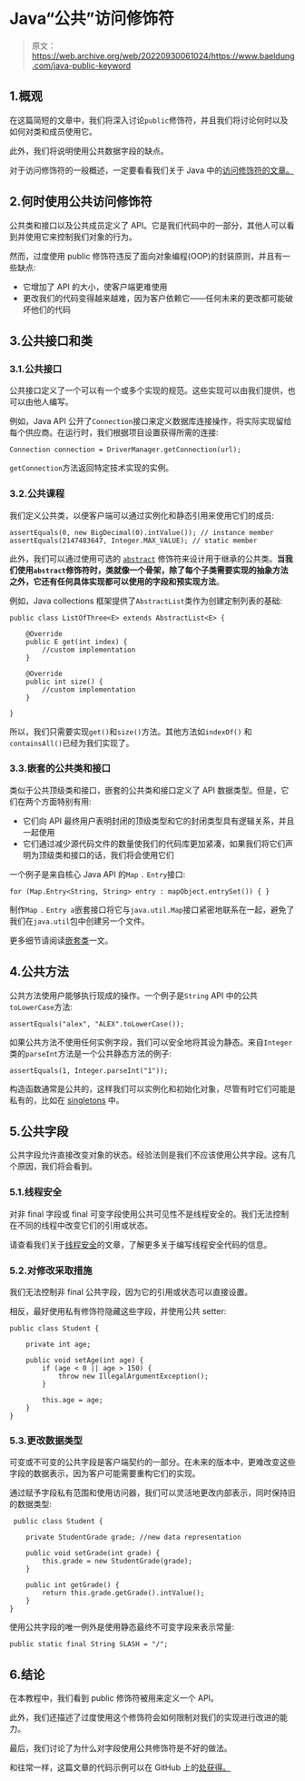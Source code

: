 # Java“公共”访问修饰符

> 原文：<https://web.archive.org/web/20220930061024/https://www.baeldung.com/java-public-keyword>

## 1.概观

在这篇简短的文章中，我们将深入讨论`public`修饰符，并且我们将讨论何时以及如何对类和成员使用它。

此外，我们将说明使用公共数据字段的缺点。

对于访问修饰符的一般概述，一定要看看我们关于 Java 中的[访问修饰符的文章。](/web/20221129021829/https://www.baeldung.com/java-access-modifiers)

## 2.何时使用公共访问修饰符

公共类和接口以及公共成员定义了 API。它是我们代码中的一部分，其他人可以看到并使用它来控制我们对象的行为。

然而，过度使用 public 修饰符违反了面向对象编程(OOP)的封装原则，并且有一些缺点:

*   它增加了 API 的大小，使客户端更难使用
*   更改我们的代码变得越来越难，因为客户依赖它——任何未来的更改都可能破坏他们的代码

## 3.公共接口和类

### 3.1.公共接口

公共接口定义了一个可以有一个或多个实现的规范。这些实现可以由我们提供，也可以由他人编写。

例如，Java API 公开了`Connection`接口来定义数据库连接操作，将实际实现留给每个供应商。在运行时，我们根据项目设置获得所需的连接:

```
Connection connection = DriverManager.getConnection(url);
```

`getConnection`方法返回特定技术实现的实例。

### 3.2.公共课程

我们定义公共类，以便客户端可以通过实例化和静态引用来使用它们的成员:

```
assertEquals(0, new BigDecimal(0).intValue()); // instance member
assertEquals(2147483647, Integer.MAX_VALUE); // static member 
```

此外，我们可以通过使用可选的 [`abstract`](/web/20221129021829/https://www.baeldung.com/java-abstract-class) 修饰符来设计用于继承的公共类。**当我们使用`abstract`修饰符时，类就像一个骨架，除了每个子类需要实现的抽象方法之外，它还有任何具体实现都可以使用的字段和预实现方法**。

例如，Java collections 框架提供了`AbstractList`类作为创建定制列表的基础:

```
public class ListOfThree<E> extends AbstractList<E> {

    @Override
    public E get(int index) {
        //custom implementation
    }

    @Override
    public int size() {
        //custom implementation
    }

}
```

所以，我们只需要实现`get()`和`size()`方法。其他方法如`indexOf()` 和`containsAll()`已经为我们实现了。

### 3.3.嵌套的公共类和接口

类似于公共顶级类和接口，嵌套的公共类和接口定义了 API 数据类型。但是，它们在两个方面特别有用:

*   它们向 API 最终用户表明封闭的顶级类型和它的封闭类型具有逻辑关系，并且一起使用
*   它们通过减少源代码文件的数量使我们的代码库更加紧凑，如果我们将它们声明为顶级类和接口的话，我们将会使用它们

一个例子是来自核心 Java API 的`Map` `.` `Entry`接口:

```
for (Map.Entry<String, String> entry : mapObject.entrySet()) { }
```

制作`Map` `.` `Entry a`嵌套接口将它与`java.util.Map`接口紧密地联系在一起，避免了我们在`java.util`包中创建另一个文件。

更多细节请阅读[嵌套类](/web/20221129021829/https://www.baeldung.com/java-nested-classes)一文。

## 4.公共方法

公共方法使用户能够执行现成的操作。一个例子是`String` API 中的公共`toLowerCase`方法:

```
assertEquals("alex", "ALEX".toLowerCase());
```

如果公共方法不使用任何实例字段，我们可以安全地将其设为静态。来自`Integer`类的`parseInt`方法是一个公共静态方法的例子:

```
assertEquals(1, Integer.parseInt("1"));
```

构造函数通常是公共的，这样我们可以实例化和初始化对象，尽管有时它们可能是私有的，比如在 [singletons](/web/20221129021829/https://www.baeldung.com/java-singleton) 中。

## 5.公共字段

公共字段允许直接改变对象的状态。经验法则是我们不应该使用公共字段。这有几个原因，我们将会看到。

### 5.1.线程安全

对非 final 字段或 final 可变字段使用公共可见性不是线程安全的。我们无法控制在不同的线程中改变它们的引用或状态。

请查看我们关于[线程安全](/web/20221129021829/https://www.baeldung.com/java-thread-safety)的文章，了解更多关于编写线程安全代码的信息。

### 5.2.对修改采取措施

我们无法控制非 final 公共字段，因为它的引用或状态可以直接设置。

相反，最好使用私有修饰符隐藏这些字段，并使用公共 setter:

```
public class Student {

    private int age;

    public void setAge(int age) {
        if (age < 0 || age > 150) {
            throw new IllegalArgumentException();
        }

        this.age = age;
    }
}
```

### 5.3.更改数据类型

可变或不可变的公共字段是客户端契约的一部分。在未来的版本中，更难改变这些字段的数据表示，因为客户可能需要重构它们的实现。

通过赋予字段私有范围和使用访问器，我们可以灵活地更改内部表示，同时保持旧的数据类型:

```
 public class Student {

    private StudentGrade grade; //new data representation

    public void setGrade(int grade) {        
        this.grade = new StudentGrade(grade);
    }

    public int getGrade() {
        return this.grade.getGrade().intValue();
    }
}
```

使用公共字段的唯一例外是使用静态最终不可变字段来表示常量:

```
public static final String SLASH = "/";
```

## 6.结论

在本教程中，我们看到 public 修饰符被用来定义一个 API。

此外，我们还描述了过度使用这个修饰符会如何限制对我们的实现进行改进的能力。

最后，我们讨论了为什么对字段使用公共修饰符是不好的做法。

和往常一样，这篇文章的代码示例可以在 GitHub 上的[处获得。](https://web.archive.org/web/20221129021829/https://github.com/eugenp/tutorials/tree/master/core-java-modules/core-java-lang-oop-modifiers)
